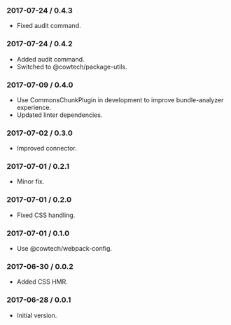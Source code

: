 ### 2017-07-24 / 0.4.3

* Fixed audit command.

### 2017-07-24 / 0.4.2

* Added audit command.
* Switched to @cowtech/package-utils.

### 2017-07-09 / 0.4.0

* Use CommonsChunkPlugin in development to improve bundle-analyzer experience.
* Updated linter dependencies.

### 2017-07-02 / 0.3.0

* Improved connector.

### 2017-07-01 / 0.2.1

* Minor fix.

### 2017-07-01 / 0.2.0

* Fixed CSS handling.

### 2017-07-01 / 0.1.0

* Use @cowtech/webpack-config.

### 2017-06-30 / 0.0.2

* Added CSS HMR.

### 2017-06-28 / 0.0.1

* Initial version.
